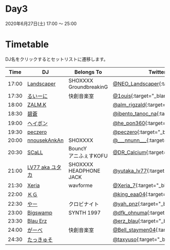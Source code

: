 # Day3

2020年6月27日(土) 17:00 ～ 25:00

# Timetable
DJ名をクリックするとセットリストに遷移します。

| Time  | DJ | Belongs To | Twitter |
| ------ | ------ | ------ | ------ |
| 17:00 | [Landscaper](../setlist/day3/01_Landscaper.md) | SHOXXXX <br> GroundbreakinG  | [@NEO_Landscaper](https://twitter.com/NEO_Landscaper){:target="_blank"}  |
| 17:30 | [るいーに](../setlist/day3/02_1ouis.md) | 快創音楽室 | [@1ouis](https://twitter.com/1ouis){:target="_blank"}  |
| 18:00 | [ZALM.K](../setlist/day3/03_ZALM_K.md) |  | [@alm_rigzald](https://twitter.com/alm_rigzald){:target="_blank"}  |
| 18:30 | [碧蒼](../setlist/day3/04_hekisei.md) | | [@ibento_tanoc_na](https://twitter.com/ibento_tanoc_na){:target="_blank"}  |
| 19:00 | [ヘイボン](../setlist/day3/05_heybon.md) |  | [@he_pon360](https://twitter.com/he_pon360){:target="_blank"}  |
| 19:30 | [peczero](../setlist/day3/06_peczero.md) |  | [@peczero](https://twitter.com/peczero){:target="_blank"}  |
| 20:00 | [nnousekAnkAn](../setlist/day3/07_nnousekAnkAn.md) | SHOXXXX | [@\_\_\_nnunn\_\_\_](https://twitter.com/___nnunn___){:target="_blank"}  |
| 20:30 | [SCaLL](../setlist/day3/08_SCaLL.md) | BouncY <br> アニふぇすKOFU | [@DR_Calcium](https://twitter.com/DR_Calcium){:target="_blank"}  |
| 21:00 | [LV77 aka ユタカ](../setlist/day3/09_lv77.md) | SHOXXXX <br> HEADPHONE JACK | [@yutaka_lv77](https://twitter.com/yutaka_lv77){:target="_blank"} |
| 21:30 | [Xeria](../setlist/day3/10_Xeria.md) | wavforme | [@Xeria_7](https://twitter.com/Xeria_7){:target="_blank"}  |
| 22:00 | [ＫＧ](../setlist/day3/11_KG.md) | | [@king_eaa04](https://twitter.com/king_eaa04){:target="_blank"}  |
| 22:30 | [やー](../setlist/day3/12_yah.md) | クロビナイト | [@yah_pnz](https://twitter.com/yah_pnz){:target="_blank"}  |
| 23:00 | [Bigswamp](../setlist/day3/13_Bigswamp.md) | SYNTH 1997　| [@dfk_ohnuma](https://twitter.com/dfk_ohnuma){:target="_blank"}  |
| 23:30 | [Blau Erz](../setlist/day3/14_Blau_erz.md) | | [@erz_blau](https://twitter.com/erz_blau){:target="_blank"}  |
| 24:00 | [がーべ](../setlist/day3/15_Gabe.md) | 快創音楽室 | [@Bell_staymen04](https://twitter.com/Bell_staymen04){:target="_blank"}  |
| 24:30 | [たっきゅそ](../setlist/day3/16_taxyuso.md) | | [@taxyuso](https://twitter.com/taxyuso){:target="_blank"}  |
